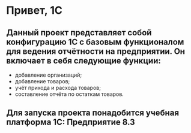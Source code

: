 # Привет, 1С

## Данный проект представляет собой конфигурацию 1С с базовым функционалом для ведения отчётности на предприятии. Он включает в себя следующие функции:
- добавление организаций;
- добавление товаров;
- учёт прихода и расхода товаров;
- составление отчёта по остаткам товаров.

## Для запуска проекта понадобится учебная платформа 1С: Предприятие 8.3